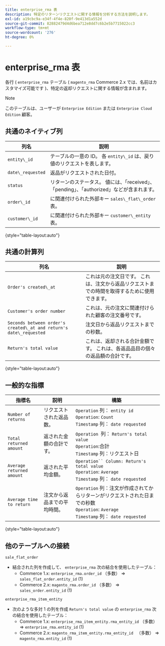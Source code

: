 ```yaml
---
title: enterprise_rma 表
description: 特定のリターンリクエストに関する情報を分析する方法を説明します。
exl-id: a19cbc9a-e34f-4f4e-820f-9e413d1a552d
source-git-commit: 82882479d4d6bea712e8dd7c6b2e5b7715022cc3
workflow-type: tm+mt
source-wordcount: '276'
ht-degree: 0%

---
```


# enterprise_rma 表

各行 ( `enterprise_rma` テーブル ( `magento_rma` Commerce 2.x では、名前はカスタマイズ可能です )、特定の返却リクエストに関する情報が含まれます。

>[!NOTE]
>
>このテーブルは、ユーザーが `Enterprise Edition` または `Enterprise Cloud Edition` 顧客。

## 共通のネイティブ列

| **列名** | **説明** |
|---|---|
| `entity\_id` | テーブルの一意の ID。 各 `entity\_id` は、戻り値のリクエストを表します。 |
| `date\_requested` | 返品がリクエストされた日付。 |
| `status` | リターンのステータス。 値には、「received」、「pending」、「authorized」などが含まれます。 |
| `order\_id` | に関連付けられた外部キー `sales\_flat\_order` 表。 |
| `customer\_id` | に関連付けられた外部キー `customer\_entity` 表。 |

{style=&quot;table-layout:auto&quot;}

## 共通の計算列

| **列名** | **説明** |
|---|---|
| `Order's created\_at` | これは元の注文日です。 これは、注文から返品リクエストまでの時間を取得するために使用できます。 |
| `Customer's order number` | これは、元の注文に関連付けられた顧客の注文番号です。 |
| `Seconds between order's created\_at and return's date\_requested` | 注文日から返品リクエストまでの秒数。 |
| `Return's total value` | これは、返却される合計金額です。 これは、各返品品目の個々の返品額の合計です。 |

{style=&quot;table-layout:auto&quot;}

## 一般的な指標

| **指標名** | **説明** | **構築** |
|---|---|---|
| `Number of returns` | リクエストされた返品数。 | `Operation` 列： `entity id`<br>`Operation`: `Count`<br>`Timestamp` 列： `date requested` |
| `Total returned amount` | 返された金額の合計です。 | `Operation `列： `Return's total value`<br>`Operation`:合計<br>`Timestamp` 列：リクエスト日 |
| `Average returned amount` | 返された平均金額。 | `Operation`` Column: Return's total value`<br>`Operation`: `Average`<br>`Timestamp` 列： `date requested` |
| `Average time to return` | 注文から返品までの平均時間。 | `Operation` 列：注文が作成されてからリターンがリクエストされた日までの秒数<br>`Operation`: `Average`<br>`Timestamp` 列： `date requested` |

{style=&quot;table-layout:auto&quot;}

## 他のテーブルへの接続

`sale_flat_order`

* 結合された列を作成して、 `enterprise_rma` 次の結合を使用したテーブル：
   * Commerce 1.x: `enterprise_rma.order_id` （多数） => `sales_flat_order.entity_id` (1)
   * Commerce 2.x: `magento_rma.order_id` （多数） => `sales_order.entity_id` (1)

`enterprise_rma_item_entity`

* 次のような多対 1 の列を作成 `Return's total value` の `enterprise_rma` 次の結合を使用したテーブル：
   * Commerce 1.x: `enterprise_rma_item_entity.rma_entity_id` （多数） => `enterprise_rma.entity_id` (1)
   * Commerce 2.x: `magento_rma_item_entity.rma_entity_id ` （多数） => `magento_rma.entity_id` (1)
